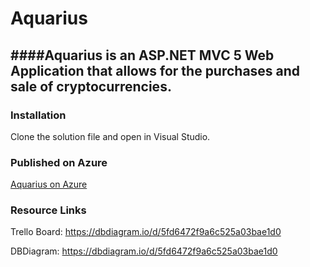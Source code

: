 # Aquarius

####Aquarius is an ASP.NET MVC 5 Web Application that allows for the purchases and sale of cryptocurrencies.
------

### Installation

Clone the solution file and open in Visual Studio.



### Published on Azure

[Aquarius on Azure](https://aquariuswebmvc.azurewebsites.net/)




### Resource Links

Trello Board:
https://dbdiagram.io/d/5fd6472f9a6c525a03bae1d0

DBDiagram:
https://dbdiagram.io/d/5fd6472f9a6c525a03bae1d0







